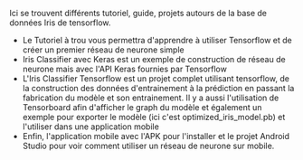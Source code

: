 Ici se trouvent différents tutoriel, guide, projets autours de la base de données Iris de tensorflow.

- Le Tutoriel à trou vous permettra d'apprendre à utiliser Tensorflow et de créer un premier réseau de neurone simple
- Iris Classifier avec Keras est un exemple de construction de réseau de neurone mais avec l'API Keras fournies par Tensorflow
- L'Iris Classifier Tensorflow est un projet complet utilisant tensorflow, de la construction des données d'entrainement à la prédiction en passant la fabrication du modèle et son entrainement. Il y a aussi l'utilisation de Tensorboard afin d'afficher le graph du modèle et également un exemple pour exporter le modèle (ici c'est optimized_iris_model.pb) et l'utiliser dans une application mobile
- Enfin, l'application mobile avec l'APK pour l'installer et le projet Android Studio pour voir comment utiliser un réseau de neurone sur mobile.
